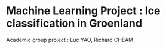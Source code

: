 # Machine Learning Project : Ice classification in Groenland

Academic group project : Luc YAO, Richard CHEAM
